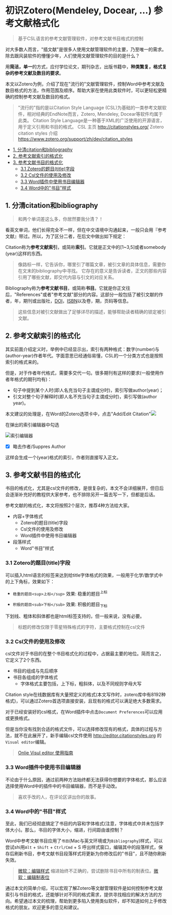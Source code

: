 # 初识Zotero(Mendeley, Docear, ...) 参考文献格式化

> 基于CSL语言的参考文献管理软件，对参考文献书目格式的控制

对大多数人而言，"插文献"是很多人使用文献管理软件的主要，乃至唯一的需求。除去跟风装软件的懵懂少年，人们使用文献管理软件的目的是什么？

用**简洁，单一**的方式，应付学位论文，期刊杂志，出版书籍中，**种类繁复，格式复杂的参考文献及数目的要求**。

本文以Zotero为例，介绍了现在"流行的"文献管理软件，控制Word中参考文献及数目格式的方法，作用范围及顺序。帮助大家在使用此类软件时，可以更轻松更精确的控制参考文献及数目的格式。

> "流行的"指的是以Citation Style Language (CSL)为基础的一类参考文献软件，相对经典的EndNote而言，Zotero, Mendeley, Docear等软件均属于此类。
> Citation Style Language是一种基于XML的广泛使用的开源语言，用于定义引用和书目的格式。
> CSL 主页 <http://citationstyles.org/>
> Zotero citation styles 介绍 <https://www.zotero.org/support/zh/dev/citation_styles>

<!-- @import "[TOC]" {cmd="toc" depthFrom=2 depthTo=3 orderedList=false} -->
<!-- code_chunk_output -->

* [1. 分清citation和bibliography](#1-分清citation和bibliography)
* [2. 参考文献索引的格式化](#2-参考文献索引的格式化)
* [3. 参考文献书目的格式化](#3-参考文献书目的格式化)
	* [3.1 Zotero的题目(title)字段](#31-zotero的题目title字段)
	* [3.2 Csl文件的使用及修改](#32-csl文件的使用及修改)
	* [3.3 Word插件中使用书目编辑器](#33-word插件中使用书目编辑器)
	* [3.4 Word中的"书目"样式](#34-word中的书目样式)

<!-- /code_chunk_output -->

## 1. 分清citation和bibliography

> 和两个单词差这么多，你居然要我分清？！

看英文单词，他们长得完全不一样，但在中文语境中沟通起来，一般只会用『参考文献』带过。所以，为了区分二者，在后文中做出如下规定：

Citation称为**参考文献索引**，或简称**索引**。它就是正文中的[1~3,5]或者somebody (year)这样的东西。

> 像路标一样，它告诉你，哪里引了哪篇文章，被引文章的具体信息，需要你在文末的bibliography中寻找。
> 它存在的意义是告诉读者，正文的那些内容引用了哪些文献，即交代内容与引文的对应关系。

Bibliography称为**参考文献书目**，或简称**书目**。它就是你正文往后，"References"或者"参考文献"部分的内容。这部分一般包括了被引文献的作者，年，期刊或出版社，[DOI](https://www.doi.org/)，[ISBN](https://zh.wikipedia.org/zh-cn/%E5%9B%BD%E9%99%85%E6%A0%87%E5%87%86%E4%B9%A6%E5%8F%B7)以及卷，期，页码等信息。

> 这些信息对被引文献做出了足够详尽的描述，能够帮助读者精确的锁定被引文献。

## 2. 参考文献索引的格式化

其实前面介绍定义时，举例中已经显示出，索引有两种格式：数字(number)与(author-year)作者年代。字面意思已经通俗易懂，CSL的一个分类方式也是按照索引的格式来的。

但是，对于作者年代格式，需要多交代一句。很多期刊有这样的要求(一般使用作者年格式的期刊均有)：

* 句子中提到某个人时(即人名充当句子主谓成分时)，索引写做author(year)；
* 引文对整个句子解释时(即人名不充当句子主谓成分时)，索引写做(author year)。

本文建议的处理是，在Word的Zotero选项卡中，点击"Add/Edit Citation"![](https://www.zotero.org/support/_media/word_integration/zotero-toolbar-word-add-edit-citation-5.png?w=16&cache=nocache&tok=a54d12)

在弹出的索引编辑器中勾选

![索引编辑器](https://www.zotero.org/support/_media/word_integration/edit_citation.png?cache=nocache)

* [x] 略去作者/Suppres Author

这样会生成一个(year)格式的索引，作者则直接写入正文。

## 3. 参考文献书目的格式化

书目的格式化，尤其是csl文件的修改，是很复杂的，本文不会详细展开，但日后会逐渐补充好的教程供大家参考，也不排除另开一篇去写一下，但都是后话。

参考文献的格式化，本文将按照2个层次，推荐4种方法给大家。

* 内容+字体格式
  * Zotero的题目(title)字段
  * Csl文件的使用及修改
  * Word插件中使用书目编辑器
* 段落样式
  * Word"书目"样式

### 3.1 Zotero的题目(title)字段

可以插入html语言的标签来达到给title字体格式的效果，一般用于化学/数学式中的上下角标，效果如下：

* `稳重的题目<sup>上标</sup>` 效果: 稳重的题目<sup>上标</sup>

* `积极的题目<sub>下标</sub>` 效果: 积极的题目<sub>下标</sub>

下划线、粗体和斜体都也是html标签支持的，但一般来说，没有必要。

> 标题的修改仅限于零星特殊格式的字符，主要格式控制在csl文件

### 3.2 Csl文件的使用及修改

csl文件对于书目的在整个书目格式化的过程中，占据最主要的地位。简而言之，它定义了2个东西。

* 书目的组成与先后顺序
* 书目各组成的字体格式
  * 字体格式主要包括，上下标，粗斜体，以及不同规则字母大写

Citation style在线数据库有大量预定义的格式(本文写作时，zotero库中有8192种格式)，可以通过Zotero首选项直接安装，且现有的格式可以满足绝大多数需求。

对于已经安装好的csl格式，在Word插件中点击`Document Preferences`可以应用或更换格式。

但是当你没有找到合适的格式文件，可以选择修改现有的格式，具体的过程与方法，就不在此展开了，新手编辑csl文件使用 <http://editor.citationstyles.org> 的`Visual editor`编辑。

> [Onlie Visul editor 使用指南](https://github.com/citation-style-language/csl-editor/wiki/User-guide-for-the-CSL-Editor)

### 3.3 Word插件中使用书目编辑器

不论由于什么原因，通过前两种方法始终都无法获得你想要的字体格式，那么应该选择使用Word中的插件中的书目编辑器，而不是手动改。

> 喜欢手改的人，在评论区讲出你的故事。

### 3.4 Word中的"书目"样式

至此，我们已经彻底搞定了书目的内容和字体格式(注意，字体格式中并未包括字体大小)。那么，书目的字体大小，缩进，行间距由谁控制？

Word中参考文献书目应用了`书目`(Mac与英文环境或为`Bibliography`)样式，可以尝试shi用`Alt` + `Shift` + `Ctrl/Cmd` + S 呼出样式窗口，编辑其中的段落样式，保存后刷新书目，参考文献书目段落样式将更新为你修改后的"书目"，且不随你刷新失效。

> [微软：编辑样式](https://support.office.com/zh-cn/article/%E5%BA%94%E7%94%A8%E3%80%81%E6%9B%B4%E6%94%B9%E3%80%81%E5%88%9B%E5%BB%BA%E6%88%96%E5%88%A0%E9%99%A4%E6%A0%B7%E5%BC%8F-1a2cead9-897f-48a7-9122-7849d3b5030a)
> 缩进始终不正确的，尝试删除书目中所有的制表位。[微软：编辑制表位](https://support.office.com/zh-cn/article/%E8%AE%BE%E7%BD%AE%E3%80%81-%E6%B8%85%E9%99%A4%EF%BC%8C%E6%88%96%E5%88%A0%E9%99%A4%E5%88%B6%E8%A1%A8%E4%BD%8D-06969e0f-2c81-4fe0-8df5-88f18087a8e0)

通过本文的简单介绍，可以宏观了解Zotero等文献管理软件是如何控制参考文献索引与书目的格式，还能够针对不同的格式需求，提供寻找相应的解决方法的方向。希望通过本文的梳理，帮助到更多陷入使用类似软件，却不知道如何上手修改格式的朋友。欢迎更多的意见和建议。
